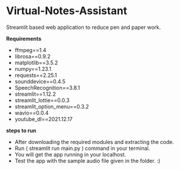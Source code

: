 # Virtual-Notes-Assistant
Streamlit based web application to reduce pen and paper work.


**Requirements**

- ffmpeg==1.4
- librosa==0.9.2
- matplotlib==3.5.2
- numpy==1.23.1
- requests==2.25.1
- sounddevice==0.4.5
- SpeechRecognition==3.8.1
- streamlit==1.12.2
- streamlit_lottie==0.0.3
- streamlit_option_menu==0.3.2
- wavio==0.0.4
- youtube_dl==2021.12.17

**steps to run**

- After downloading the required modules and extracting the code.
- Run ( streamlit run main.py ) command in your terminal.
- You will get the app running in your localhost.
- Test the app with the sample audio file given in the folder. :)
